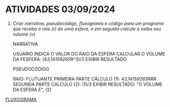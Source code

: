 # ATIVIDADES 03/09/2024

1)  *Criar narrativa, pseudocódigo, fluxograma e código para um programa que receba o raio (r) de uma esfera, e em seguida calcule e exiba seu volume (v)*
    
    NARRATIVA
    
    USUÁRIO INDICA O VALOR DO RAIO DA ESFERA
    CALCULAR O VOLUME DA FESFERA: (4*3,14159265*R^3)/3
    EXIBIR RESULTADO

    PSEUDOCÓDIGO

    RAIO: FLUTUANTE
    PRIMEIRA PARTE CÁLCULO (1): 4*3,14159265*R*R*R
    SEGUNDA PARTE CALCULO (2): (1)/3
    EXIBIR RESULTADO: "O VOLUME DA ESFERA É", (2)

   [FLUXOGRAMA](https://lucid.app/lucidchart/8378a6e0-46c6-4061-b72e-3a7bf653a1cb/edit?viewport_loc=285%2C364%2C1664%2C807%2C0_0&invitationId=inv_79a8604b-a5d1-4627-a0f7-5e2ce2633ff2)
   
    

